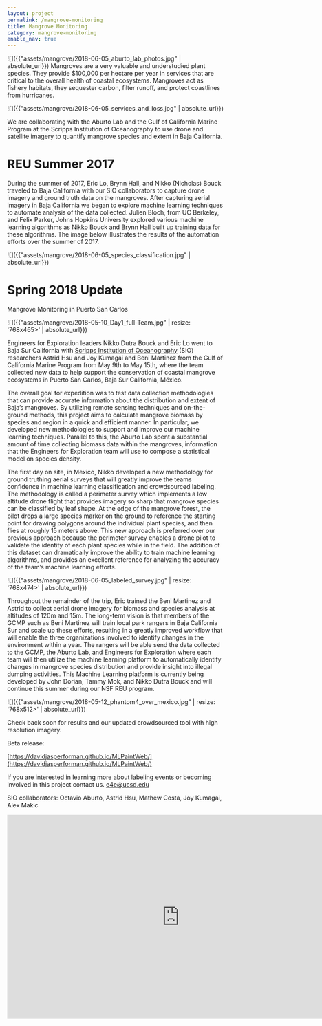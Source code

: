 ```yaml
---
layout: project
permalink: /mangrove-monitoring
title: Mangrove Monitoring
category: mangrove-monitoring
enable_nav: true
---
```


![]({{"assets/mangrove/2018-06-05_aburto_lab_photos.jpg" | absolute_url}})
Mangroves are a very valuable and understudied plant species.  They provide $100,000 per hectare per year in services that are critical to the overall health of coastal ecosystems.  Mangroves act as fishery habitats, they sequester carbon, filter runoff, and protect coastlines from hurricanes.

![]({{"assets/mangrove/2018-06-05_services_and_loss.jpg" | absolute_url}})

We are collaborating with the Aburto Lab and the Gulf of California Marine Program at the Scripps Institution of Oceanography to use drone and satellite imagery to quantify mangrove species and extent in Baja California.

# REU Summer 2017

During the summer of 2017, Eric Lo, Brynn Hall, and Nikko (Nicholas) Bouck traveled to Baja California with our SIO collaborators to capture drone imagery and ground truth data on the mangroves.  After capturing aerial imagery in Baja California we began to explore machine learning techniques to automate analysis of the data collected. Julien Bloch, from UC Berkeley, and Felix Parker, Johns Hopkins University explored various machine learning algorithms as Nikko Bouck and Brynn Hall built up training data for these algorithms. The image below illustrates the results of the automation efforts over the summer of 2017.

![]({{"assets/mangrove/2018-06-05_species_classification.jpg" | absolute_url}})

# Spring 2018 Update

Mangrove Monitoring in Puerto San Carlos

![]({{"assets/mangrove/2018-05-10_Day1_full-Team.jpg" | resize: '768x465>' | absolute_url}})

Engineers for Exploration leaders Nikko Dutra Bouck and Eric Lo went to Baja Sur California with [Scripps Institution of Oceanography](https://scripps.ucsd.edu/) (SIO) researchers Astrid Hsu and Joy Kumagai and Beni Martinez from the Gulf of California Marine Program from May 9th to May 15th, where the team collected new data to help support the conservation of coastal mangrove ecosystems in Puerto San Carlos, Baja Sur California, México.

The overall goal for expedition was to test data collection methodologies that can provide accurate information about the distribution and extent of Baja’s mangroves. By utilizing remote sensing techniques and on-the-ground methods, this project aims to calculate mangrove biomass by species and region in a quick and efficient manner.  In particular, we developed new methodologies to support and improve our machine learning techniques. Parallel to this, the Aburto Lab spent a substantial amount of time collecting biomass data within the mangroves, information that the Engineers for Exploration team will use to compose a statistical model on species density.

The first day on site, in Mexico, Nikko developed a new methodology for ground truthing aerial surveys that will greatly improve the teams confidence in machine learning classification and crowdsourced labeling.  The methodology is called a perimeter survey which implements a low altitude drone flight that provides imagery so sharp that mangrove species can be classified by leaf shape. At the edge of the mangrove forest, the pilot drops a large species marker on the ground to reference the starting point for drawing polygons around the individual plant species, and then flies at roughly 15 meters above. This new approach is preferred over our previous approach because the perimeter survey enables a drone pilot to validate the identity of each plant species while in the field.  The addition of this dataset can dramatically improve the ability to train machine learning algorithms, and provides an excellent reference for analyzing the accuracy of the team’s machine learning efforts.

![]({{"assets/mangrove/2018-06-05_labeled_survey.jpg" | resize: '768x474>' | absolute_url}})

Throughout the remainder of the trip, Eric trained the Beni Martinez and Astrid to collect aerial drone imagery for biomass and species analysis at altitudes of 120m and 15m. The long-term vision is that members of the GCMP such as Beni Martinez will train local park rangers in Baja California Sur and scale up these efforts, resulting in a greatly improved workflow that will enable the three organizations involved to identify changes in the environment within a year.  The rangers will be able send the data collected to the GCMP, the Aburto Lab, and Engineers for Exploration where each team will then utilize the machine learning platform to automatically identify changes in mangrove species distribution and provide insight into illegal dumping activities. This Machine Learning platform is currently being developed by John Dorian, Tammy Mok, and Nikko Dutra Bouck and will continue this summer during our NSF REU program.

![]({{"assets/mangrove/2018-05-12_phantom4_over_mexico.jpg" | resize: '768x512>' | absolute_url}})

Check back soon for results and our updated crowdsourced tool with high resolution imagery.

Beta release:

[https://davidjasperforman.github.io/MLPaintWeb/](https://davidjasperforman.github.io/MLPaintWeb/)

If you are interested in learning more about labeling events or becoming involved in this project contact us. [e4e@ucsd.edu](mailto:e4e@ucsd.edu)

SIO collaborators:
Octavio Aburto, Astrid Hsu, Mathew Costa, Joy Kumagai, Alex Makic

<iframe width="800" height="475" src="https://www.youtube.com/embed/obCpmMlv9pw" title="E4E Mangrove Monitoring: Summer 2020" frameborder="0" allow="accelerometer; autoplay; clipboard-write; encrypted-media; gyroscope; picture-in-picture; web-share" referrerpolicy="strict-origin-when-cross-origin" allowfullscreen></iframe>
